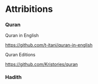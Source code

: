 # Attribitions

### Quran


Quran in English

https://github.com/t-itani/quran-in-english


Quran Editions

https://github.com/Kristories/quran



### Hadith